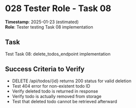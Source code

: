 # 028 Tester Role - Task 08
**Timestamp**: 2025-01-23 (estimated)  
**Role**: Tester testing Task 08 implementation

## Task
Test Task 08: delete_todos_endpoint implementation

## Success Criteria to Verify
- DELETE /api/todos/{id} returns 200 status for valid deletion
- Test 404 error for non-existent todo ID
- Verify deleted todo is returned in response
- Verify todo is actually removed from storage
- Test that deleted todo cannot be retrieved afterward